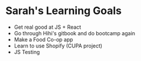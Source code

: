 # Sarah's Learning Goals

* Get real good at JS + React
* Go through Hihi's gitbook and do bootcamp again
* Make a Food Co-op app
* Learn to use Shopify (CUPA project)
* JS Testing
